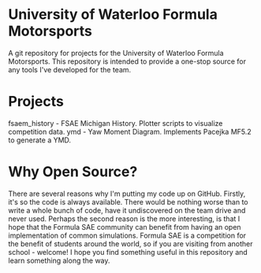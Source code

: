 University of Waterloo Formula Motorsports
==========================================
A git repository for projects for the University of Waterloo Formula
Motorsports. This repository is intended to provide a one-stop source
for any tools I've developed for the team.

Projects
========
fsaem_history - FSAE Michigan History. Plotter scripts to visualize
competition data.
ymd - Yaw Moment Diagram. Implements Pacejka MF5.2 to generate a YMD.

Why Open Source?
================
There are several reasons why I'm putting my code up on GitHub. Firstly,
it's so the code is always available. There would be nothing worse than
to write a whole bunch of code, have it undiscovered on the team drive
and never used. Perhaps the second reason is the more interesting, is
that I hope that the Formula SAE community can benefit from having an
open implementation of common simulations. Formula SAE is a competition
for the benefit of students around the world, so if you are visiting
from another school - welcome! I hope you find something useful in this
repository and learn something along the way.
